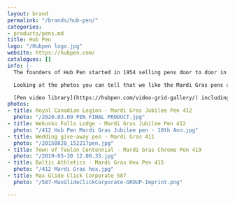```yaml
---
layout: brand
permalink: "/brands/hub-pen/"
categories:
- products/pens.md
title: Hub Pen
logo: "/Hubpen logo.jpg"
website: https://hubpen.com/
catalogues: []
info: |-
  The founders of Hub Pen started in 1954 selling pens door to door in Boston, MA.  Hub is a good company to work with quick production times producing over 100 million pens a year.

  Looking at the photos you can tell that we like the Mardi Gras pens and have given away thousands of them.  I have also recently discovered the Max Glide Click Corporate pen which is also very nice to write with.

  [Pen video library](https://hubpen.com/video-grid-gallery/) including the Max Glide Click Corporate and Mardi Gras
photos:
- title: Royal Canadian Legion - Mardi Gras Jubilee Pen 412
  photo: "/2020.03.09 PEN FINAL PRODUCT.jpg"
- title: Wekusko Falls Lodge - Mardi Gras Jubilee Pen 412
  photo: "/412 Hub Pen Mardi Gras Jubilee pen - 10th Ann.jpg"
- title: Wedding give-away pen - Mardi Gras 411
  photo: "/20150828_152217pen.jpg"
- title: Town of Teulon Centennial - Mardi Gras Chrome Pen 419
  photo: "/2019-05-30 12.06.35.jpg"
- title: Baltic Athletics - Mardi Gras Hex Pen 415
  photo: "/412 Mardi Gras hex.jpg"
- title: Max Glide Click Corporate 587
  photo: "/587-MaxGlideClickCorporate-GROUP-Imprint.png"

---
```

